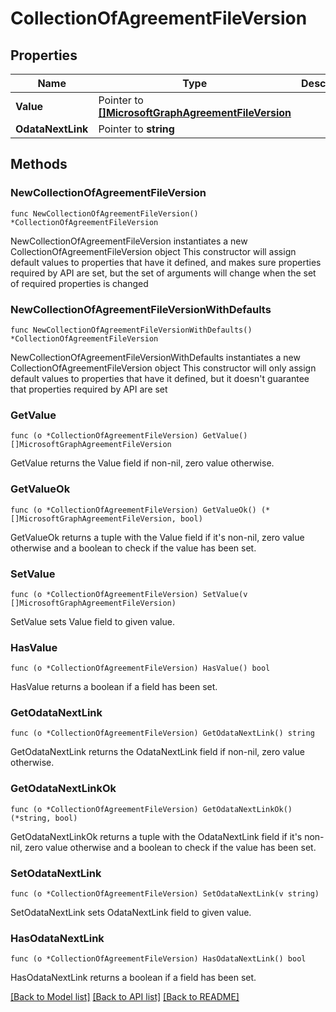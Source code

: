 # CollectionOfAgreementFileVersion

## Properties

Name | Type | Description | Notes
------------ | ------------- | ------------- | -------------
**Value** | Pointer to [**[]MicrosoftGraphAgreementFileVersion**](MicrosoftGraphAgreementFileVersion.md) |  | [optional] 
**OdataNextLink** | Pointer to **string** |  | [optional] 

## Methods

### NewCollectionOfAgreementFileVersion

`func NewCollectionOfAgreementFileVersion() *CollectionOfAgreementFileVersion`

NewCollectionOfAgreementFileVersion instantiates a new CollectionOfAgreementFileVersion object
This constructor will assign default values to properties that have it defined,
and makes sure properties required by API are set, but the set of arguments
will change when the set of required properties is changed

### NewCollectionOfAgreementFileVersionWithDefaults

`func NewCollectionOfAgreementFileVersionWithDefaults() *CollectionOfAgreementFileVersion`

NewCollectionOfAgreementFileVersionWithDefaults instantiates a new CollectionOfAgreementFileVersion object
This constructor will only assign default values to properties that have it defined,
but it doesn't guarantee that properties required by API are set

### GetValue

`func (o *CollectionOfAgreementFileVersion) GetValue() []MicrosoftGraphAgreementFileVersion`

GetValue returns the Value field if non-nil, zero value otherwise.

### GetValueOk

`func (o *CollectionOfAgreementFileVersion) GetValueOk() (*[]MicrosoftGraphAgreementFileVersion, bool)`

GetValueOk returns a tuple with the Value field if it's non-nil, zero value otherwise
and a boolean to check if the value has been set.

### SetValue

`func (o *CollectionOfAgreementFileVersion) SetValue(v []MicrosoftGraphAgreementFileVersion)`

SetValue sets Value field to given value.

### HasValue

`func (o *CollectionOfAgreementFileVersion) HasValue() bool`

HasValue returns a boolean if a field has been set.

### GetOdataNextLink

`func (o *CollectionOfAgreementFileVersion) GetOdataNextLink() string`

GetOdataNextLink returns the OdataNextLink field if non-nil, zero value otherwise.

### GetOdataNextLinkOk

`func (o *CollectionOfAgreementFileVersion) GetOdataNextLinkOk() (*string, bool)`

GetOdataNextLinkOk returns a tuple with the OdataNextLink field if it's non-nil, zero value otherwise
and a boolean to check if the value has been set.

### SetOdataNextLink

`func (o *CollectionOfAgreementFileVersion) SetOdataNextLink(v string)`

SetOdataNextLink sets OdataNextLink field to given value.

### HasOdataNextLink

`func (o *CollectionOfAgreementFileVersion) HasOdataNextLink() bool`

HasOdataNextLink returns a boolean if a field has been set.


[[Back to Model list]](../README.md#documentation-for-models) [[Back to API list]](../README.md#documentation-for-api-endpoints) [[Back to README]](../README.md)


